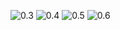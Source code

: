![0.3](fullstack-hy_0.3 "0.3 muistiinpanojen sivu")
![0.4](fullstack-hy_0.4 "0.4 Uusi muistiinpano")
![0.5](fullstack-hy_0.5 "0.5 Single page app")
![0.6](fullstack-hy_0.6 "0.6 Uusi muistiinpano SPA:ssa")
